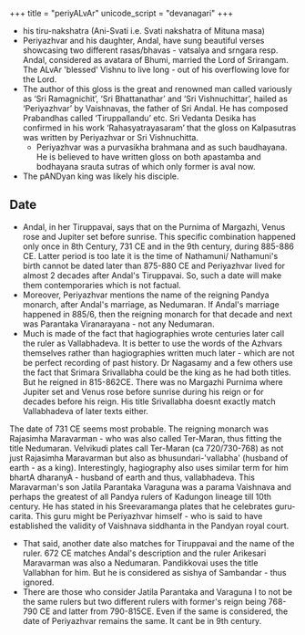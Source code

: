 +++
title = "periyALvAr"
unicode_script = "devanagari"
+++

- his tiru-nakshatra (Ani-Svati i.e. Svati nakshatra of Mituna masa)
- Periyazhvar and his daughter, Andal, have sung beautiful verses showcasing two different rasas/bhavas - vatsalya and srngara resp. Andal, considered as avatara of Bhumi, married the Lord of Srirangam. The ALvAr 'blessed' Vishnu to live long - out of his overflowing love for the Lord.
- The author of this gloss is the great and renowned man called variously as ‘Sri Ramagnichit’, ‘Sri Bhattanathar’ and ‘Sri Vishnuchittar’, hailed as ‘Periyazhvar’ by Vaishnavas, the father of Sri Andal. He has composed Prabandhas called ‘Tiruppallandu’ etc. Sri Vedanta Desika has confirmed in his work ‘Rahasyatrayasaram’ that the gloss on Kalpasutras was written by Periyazhvar or Sri Vishnuchitta.
  - Periyazhvar was a purvasikha brahmana and as such baudhayana. He is believed to have written gloss on both apastamba and bodhayana srauta sutras of which only former is aval now.
- The pANDyan king was likely his disciple.

## Date
- Andal, in her Tiruppavai, says that on the Purnima of Margazhi, Venus rose and Jupiter set before sunrise. This specific combination happened only once in 8th Century, 731 CE and in the 9th century, during 885-886 CE. Latter period is too late it is the time of Nathamuni/ Nathamuni's birth cannot be dated later than 875-880 CE and Periyazhvar lived for almost 2 decades after Andal's Tiruppavai. So, such a date will make them contemporaries which is not factual.
- Moreover, Periyazhvar mentions the name of the reigning Pandya monarch, after Andal's marriage, as Nedumaran. If Andal's marriage happened in 885/6, then the reigning monarch for that decade and next was Parantaka Viranarayana - not any Nedumaran.
- Much is made of the fact that hagiographies wrote centuries later call the ruler as Vallabhadeva. It is better to use the words of the Azhvars themselves rather than hagiographies written much later - which are not be perfect recording of past history. Dr Nagasamy and a few others use the fact that Srimara Srivallabha could be the king as he had both titles. But he reigned in 815-862CE. There was no Margazhi Purnima where Jupiter set and Venus rose before sunrise during his reign or for decades before his reign. His title Srivallabha doesnt exactly match Vallabhadeva of later texts either.

The date of 731 CE seems most probable. The reigning monarch was Rajasimha Maravarman - who was also called Ter-Maran, thus fitting the title Nedumaran. Velvikudi plates call Ter-Maran (ca 720/730-768) as not just Rajasimha Maravarman but also as bhusundari-'vallabha' (husband of earth - as a king). Interestingly, hagiography also uses similar term for him bhartA dharanyA - husband of earth and thus, vallabhadeva. This Maravarman's son Jatila Parantaka Varaguna was a parama Vaishnava and perhaps the greatest of all Pandya rulers of Kadungon lineage till 10th century. He has stated in his Sreevaramanga plates that he celebrates guru-carita. This guru might be Periyazhvar himself - who is said to have established the validity of Vaishnava siddhanta in the Pandyan royal court.
  - That said, another date also matches for Tiruppavai and the name of the ruler. 672 CE matches Andal's description and the ruler Arikesari Maravarman was also a Nedumaran. Pandikkovai uses the title Vallabhan for him. But he is considered as sishya of Sambandar - thus ignored.
  - There are those who consider Jatila Parantaka and Varaguna I to not be the same rulers but two different rulers with former's reign being 768-790 CE and latter from 790-815CE. Even if the same is considered, the date of Periyazhvar remains the same. It cant be in 9th century.